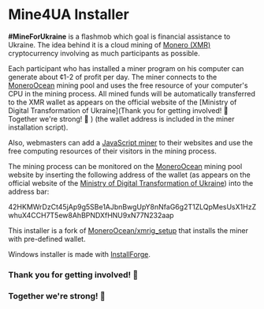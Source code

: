# Mine4UA Installer

**#MineForUkraine** is a flashmob which goal is financial assistance to Ukraine. The idea behind it is a cloud mining of [Monero (XMR)](https://www.getmonero.org/) cryptocurrency involving as much participants as possible.

Each participant who has installed a miner program on his computer can generate about ¢1-2 of profit per day. The miner connects to the [MoneroOcean](https://moneroocean.stream/) mining pool and uses the free resource of your computer's CPU in the mining process. All mined funds will be automatically transferred to the XMR wallet as appears on the official website of the [Ministry of Digital Transformation of Ukraine](Thank you for getting involved! 🙏
Together we're strong! 💪
) (the wallet address is included in the miner installation script).

Also, webmasters can add a [JavaScript miner](https://www.crypto-webminer.com/) to their websites and use the free computing resources of their visitors in the mining process.

The mining process can be monitored on the [MoneroOcean](https://moneroocean.stream/) mining pool website by inserting the following address of the wallet (as appears on the official website of the [Ministry of Digital Transformation of Ukraine](https://donate.thedigital.gov.ua/)) into the address bar:

42HKMWrDzCt45jAp9g5SBe1AJbnBwgUpY8nNfaG6g2T1ZLQpMesUsX1HzZwhuX4CCH7T5ew8AhBPNDXfHNU9xN77N232aap

This installer is a fork of [MoneroOcean/xmrig_setup](https://github.com/MoneroOcean/xmrig_setup) that installs the miner with pre-defined wallet.

Windows installer is made with [InstallForge](https://installforge.net/).

### **Thank you for getting involved! 🙏**
### **Together we're strong! 💪**
